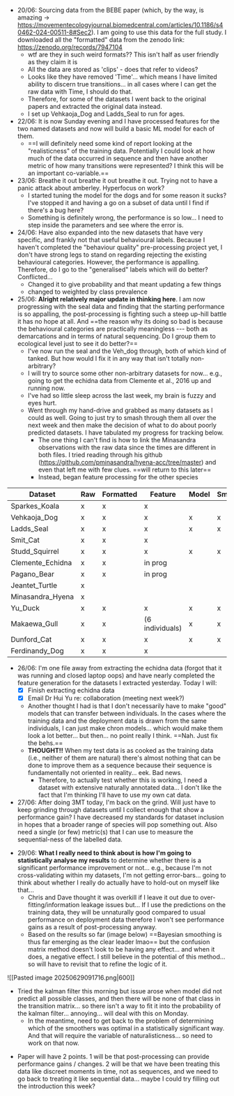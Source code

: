 - 20/06: Sourcing data from the BEBE paper (which, by the way, is amazing -> https://movementecologyjournal.biomedcentral.com/articles/10.1186/s40462-024-00511-8#Sec2). I am going to use this data for the full study. I downloaded all the "formatted" data from the zenodo link: https://zenodo.org/records/7947104
	- wtf are they in such weird formats?? This isn't half as user friendly as they claim it is
	- All the data are stored as 'clips' - does that refer to videos?
	- Looks like they have removed 'Time'... which means I have limited ability to discern true transitions... in all cases where I can get the raw data with Time, I should do that.
	- Therefore, for some of the datasets I went back to the original papers and extracted the original data instead.
	- I set up Vehkaoja_Dog and Ladds_Seal to run for ages.
- 22/06: It is now Sunday evening and I have processed features for the two named datasets and now will build a basic ML model for each of them.
	- ==I will definitely need some kind of report looking at the "realisticness" of the training data. Potentially I could look at how much of the data occurred in sequence and then have another metric of how many transitions were represented? I think this will be an important co-variable.==
- 23/06: Breathe it out breathe it out breathe it out. Trying not to have a panic attack about amberley. Hyperfocus on work?
	- I started tuning the model for the dogs and for some reason it sucks? I've stopped it and having a go on a subset of data until I find if there's a bug here?
	- Something is definitely wrong, the performance is so low... I need to step inside the parameters and see where the error is.
- 24/06: Have also expanded into the new datasets that have very specific, and frankly not that useful behavioural labels. Because I haven't completed the "behaviour quality" pre-processing project yet, I don't have strong legs to stand on regarding rejecting the existing behavioural categories. However, the performance is appalling. Therefore, do I go to the "generalised" labels which will do better? Conflicted...
	- Changed it to give probability and that meant updating a few things
	- changed to weighted by class prevalence 
- 25/06: **Alright relatively major update in thinking here**. I am now progressing with the seal data and finding that the starting performance is so appalling, the post-processing is fighting such a steep up-hill battle it has no hope at all. And ==the reason why its doing so bad is because the behavioural categories are practically meaningless --- both as demarcations and in terms of natural sequencing. Do I group them to ecological level just to see it do better?==
	- I've now run the seal and the Veh_dog through, both of which kind of tanked. But how would I fix it in any way that isn't totally non-arbitrary?
	- I will try to source some other non-arbitrary datasets for now... e.g., going to get the echidna data from Clemente et al., 2016 up and running now.
	- I've had so little sleep across the last week, my brain is fuzzy and eyes hurt.
	- Went through my hand-drive and grabbed as many datasets as I could as well. Going to just try to smash through them all over the next week and then make the decision of what to do about poorly predicted datasets. I have tabulated my progress for tracking below.
		- The one thing I can't find is how to link the Minasandra observations with the raw data since the times are different in both files. I tried reading through his github (https://github.com/pminasandra/hyena-acc/tree/master) and even that left me with few clues. ==will return to this later==
		- Instead, began feature processing for the other species

| Dataset          | Raw | Formatted | Feature         | Model | Smoothing |
| ---------------- | --- | --------- | --------------- | ----- | --------- |
| Sparkes_Koala    | x   | x         | x               |       |           |
| Vehkaoja_Dog     | x   | x         | x               | x     | x         |
| Ladds_Seal       | x   | x         | x               | x     | x         |
| Smit_Cat         | x   | x         | x               |       |           |
| Studd_Squirrel   | x   | x         | x               | x     | x         |
| Clemente_Echidna | x   | x         | in prog         |       |           |
| Pagano_Bear      | x   | x         | in prog         |       |           |
| Jeantet_Turtle   | x   |           |                 |       |           |
| Minasandra_Hyena | x   |           |                 |       |           |
| Yu_Duck          | x   | x         | x               | x     | x         |
| Makaewa_Gull     | x   | x         | (6 individuals) | x     | x         |
| Dunford_Cat      | x   | x         | x               | x     | x         |
| Ferdinandy_Dog   | x   | x         | x               |       |           |
- 26/06: I'm one file away from extracting the echidna data (forgot that it was running and closed laptop oops) and have nearly completed the feature generation for the datasets I extracted yesterday. Today I will:
	- [x] Finish extracting echidna data
	- [x] Email Dr Hui Yu re: collaboration (meeting next week?)
	- Another thought I had is that I don't necessarily have to make "good" models that can transfer between individuals. In the cases where the training data and the deployment data is drawn from the same individuals, I can just make chron models... which would make them look a lot better... but then... no point really I think. ==Nah. Just fix the behs.==
	- **THOUGHT!!** When my test data is as cooked as the training data (i.e., neither of them are natural) there's almost nothing that can be done to improve them as a sequence because their sequence is fundamentally not oriented in reality... eek. Bad news.
		- Therefore, to actually test whether this is working, I need a dataset with extensive naturally annotated data... I don't like the fact that I'm thinking I'll have to use my own cat data.
- 27/06: After doing 3MT today, I'm back on the grind. Will just have to keep grinding through datasets until I collect enough that show a performance gain? I have decreased my standards for dataset inclusion in hopes that a broader range of species will pop something out. Also need a single (or few) metric(s) that I can use to measure the sequential-ness of the labelled data.
* 29/06: **What I really need to think about is how I'm going to statistically analyse my results** to determine whether there is a significant performance improvement or not... e.g., because I'm not cross-validating within my datasets, I'm not getting error-bars... going to think about whether I really do actually have to hold-out on myself like that...
	* Chris and Dave thought it was overkill if I leave it out due to over-fitting/information leakage issues but... If I use the predictions on the training data, they will be unnaturally good compared to usual performance on deployment data therefore I won't see performance gains as a result of post-processing anyway.
	* Based on the results so far (image below) ==Bayesian smoothing is thus far emerging as the clear leader lmao== but the confusion matrix method doesn't look to be having any effect... and when it does, a negative effect. I still believe in the potential of this method... so will have to revisit that to refine the logic of it.

![[Pasted image 20250629091716.png|600]]
* Tried the kalman filter this morning but issue arose when model did not predict all possible classes, and then there will be none of that class in the transition matrix... so there isn't a way to fit it into the probability of the kalman filter... annoying... will deal with this on Monday.
	* In the meantime, need to get back to the problem of determining which of the smoothers was optimal in a statistically significant way. And that will require the variable of naturalisticness... so need to work on that now.



- Paper will have 2 points. 1 will be that post-processing can provide performance gains / changes. 2 will be that we have been treating this data like discreet moments in time, not as sequences, and we need to go back to treating it like sequential data... maybe I could try filling out the introduction this week?
